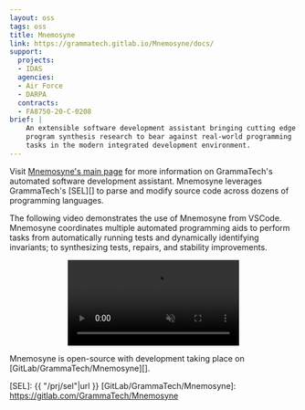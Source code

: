 ```yaml
---
layout: oss
tags: oss
title: Mnemosyne
link: https://grammatech.gitlab.io/Mnemosyne/docs/
support:
  projects:
  - IDAS
  agencies:
  - Air Force
  - DARPA
  contracts:
  - FA8750-20-C-0208
brief: |
    An extensible software development assistant bringing cutting edge
    program synthesis research to bear against real-world programming
    tasks in the modern integrated development environment.
---
```


Visit [Mnemosyne's main page][] for more information on GrammaTech's
automated software development assistant.  Mnemosyne leverages
GrammaTech's [SEL][] to parse and modify source code across dozens of
programming languages.

The following video demonstrates the use of Mnemosyne from VSCode.
Mnemosyne coordinates multiple automated programming aids to perform
tasks from automatically running tests and dynamically identifying
invariants; to synthesizing tests, repairs, and stability
improvements.

<div class="w3-container w3-margin-bottom w3-padding-top">
<center>
<div style="max-width: 1000px;">
<video id="player" playsinline controls muted>
    <source src="https://grammatech.gitlab.io/Mnemosyne/docs/video/integrated-demo-june.mp4#t=0.01" type="video/mp4">
</video>
</div>
</center>
</div>

Mnemosyne is open-source with development taking place on
[GitLab/GrammaTech/Mnemosyne][].

[Mnemosyne's main page]: https://grammatech.gitlab.io/Mnemosyne/docs/
[SEL]: {{ "/prj/sel"|url }}
[GitLab/GrammaTech/Mnemosyne]: https://gitlab.com/GrammaTech/Mnemosyne

<script src="https://cdn.plyr.io/3.6.7/plyr.js"></script>
<script>
  // Video player
  const player = new Plyr('#player', {
    title: 'Mnemosyne Integrated Demo',
    muted: true,
    autoplay: false,
    captions: { active:true, language: 'auto', update: false},
    controls: ['play-large', 'play', 'progress', 'current-time', 'mute', 'volume', 'captions', 'settings', 'pip', 'airplay', 'fullscreen'],
  });
</script>
